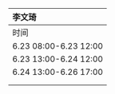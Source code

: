 |李文琦|
|:--------|
|时间|任务|
|6.23 08:00-6.23 12:00|给所有成员设置版本控制软件，使用Mercurial|
|6.23 13:00-6.24 12:00|程序框架和数据结构的讨论|
|6.24 13:00-6.26 17:00|矩阵\*向量乘法实现，测试用例通过|
|  |矩阵、四元数转换，测试用例通过|
|  |四元数插值实现，测试用例通过|
